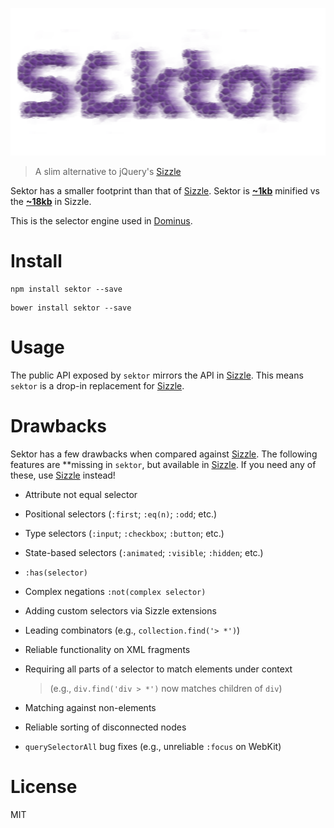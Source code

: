 ![sektor.png][5]

> A slim alternative to jQuery's [Sizzle][1]

Sektor has a smaller footprint than that of [Sizzle][1]. Sektor is [**~1kb**][3] minified vs the [**~18kb**][2] in Sizzle.

This is the selector engine used in [Dominus][4].

# Install

```shell
npm install sektor --save
```

```shell
bower install sektor --save
```

# Usage

The public API exposed by `sektor` mirrors the API in [Sizzle][1]. This means `sektor` is a drop-in replacement for [Sizzle][1].

# Drawbacks

Sektor has a few drawbacks when compared against [Sizzle][1]. The following features are **missing in `sektor`, but available in [Sizzle][1]. If you need any of these, use [Sizzle][1] instead!

* Attribute not equal selector
* Positional selectors (`:first`; `:eq(n)`; `:odd`; etc.)
* Type selectors (`:input`; `:checkbox`; `:button`; etc.)
* State-based selectors (`:animated`; `:visible`; `:hidden`; etc.)
* `:has(selector)`
* Complex negations `:not(complex selector)`
* Adding custom selectors via Sizzle extensions
* Leading combinators (e.g., `collection.find('> *')`)
* Reliable functionality on XML fragments
* Requiring all parts of a selector to match elements under context

  >  (e.g., `div.find('div > *')` now matches children of `div`)

* Matching against non-elements
* Reliable sorting of disconnected nodes
* `querySelectorAll` bug fixes (e.g., unreliable `:focus` on WebKit)

# License

MIT

[1]: https://github.com/jquery/sizzle
[2]: https://github.com/jquery/sizzle/blob/master/dist/sizzle.min.js
[3]: https://github.com/bevacqua/sektor/blob/master/dist/sektor.min.js
[4]: https://github.com/bevacqua/dominus
[5]: https://raw.githubusercontent.com/bevacqua/sektor/master/resources/sektor.png
